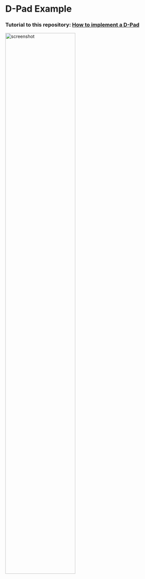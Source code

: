 # D-Pad Example
### Tutorial to this repository: [How to implement a D-Pad]()

<img width="66%" src="implement-a-dpad.png" alt="screenshot">
